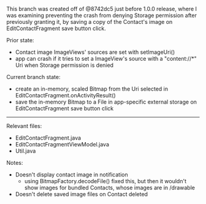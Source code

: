 This branch was created off of @8742dc5 just before 1.0.0 release, where I was examining preventing the crash from denying Storage permission after previously granting it, by saving a copy of the Contact's image on EditContactFragment save button click.

Prior state:
 - Contact image ImageViews' sources are set with setImageUri()
 - app can crash if it tries to set a ImageView's source with a "content://*" Uri when Storage permission is denied

Current branch state:
 - create an in-memory, scaled Bitmap from the Uri selected in EditContactFragment.onActivityResult()
 - save the in-memory Bitmap to a File in app-specific external storage on EditContactFragment save button click

---

Relevant files:
 - EditContactFragment.java
 - EditContactFragmentViewModel.java
 - Util.java

Notes:
 - Doesn't display contact image in notification
    - using BitmapFactory.decodeFile() fixed this, but then it wouldn't show images for bundled Contacts, whose images are in /drawable
 - Doesn't delete saved image files on Contact deleted